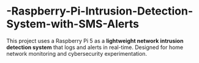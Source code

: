 # -Raspberry-Pi-Intrusion-Detection-System-with-SMS-Alerts
This project uses a Raspberry Pi 5 as a **lightweight network intrusion detection system** that logs and alerts in real-time. Designed for home network monitoring and cybersecurity experimentation.
